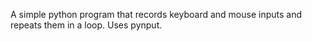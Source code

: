 A simple python program that records keyboard and mouse inputs and repeats them in a loop. Uses pynput.
